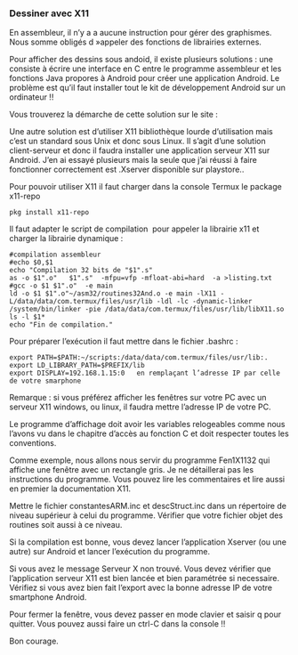 ### Dessiner avec X11

En assembleur, il n’y a a aucune instruction pour gérer des graphismes. Nous somme obligés d »appeler des fonctions de librairies externes.

Pour afficher des dessins sous andoid, il existe plusieurs solutions : une consiste à écrire une interface en C entre le programme assembleur et les fonctions Java propores à Android pour créer une application Android.
Le problème est qu’il faut installer tout le kit de développement Android sur un ordinateur !!

Vous trouverez la démarche de cette solution sur le site :

Une autre solution est d’utiliser X11 bibliothèque lourde d’utilisation mais c’est un standard sous Unix et donc sous Linux. Il s’agit d’une solution client-serveur et donc il faudra installer une application serveur X11 sur Android. 
J’en ai essayé plusieurs mais la seule que j’ai réussi à faire fonctionner correctement est .Xserver disponible sur playstore..

Pour pouvoir utiliser X11 il faut charger dans la console Termux le package x11-repo
```
pkg install x11-repo
```

Il faut adapter le script de compilation  pour appeler la librairie x11 et charger la librairie dynamique :
```shell
#compilation assembleur
#echo $0,$1
echo "Compilation 32 bits de "$1".s"
as -o $1".o"   $1".s"  -mfpu=vfp -mfloat-abi=hard  -a >listing.txt
#gcc -o $1 $1".o"  -e main
ld -o $1 $1".o"~/asm32/routines32And.o -e main -lX11 -L/data/data/com.termux/files/usr/lib -ldl -lc -dynamic-linker /system/bin/linker -pie /data/data/com.termux/files/usr/lib/libX11.so
ls -l $1*  
echo "Fin de compilation."
```
Pour préparer l’exécution il faut mettre dans le fichier .bashrc :
```shell
export PATH=$PATH:~/scripts:/data/data/com.termux/files/usr/lib:.
export LD_LIBRARY_PATH=$PREFIX/lib
export DISPLAY=192.168.1.15:0   en remplaçant l’adresse IP par celle de votre smarphone
```
Remarque : si vous préférez afficher les fenêtres sur votre PC avec un serveur X11 windows, ou linux, il faudra mettre l’adresse IP de votre PC.

Le programme d’affichage doit avoir les variables relogeables comme nous l’avons vu dans le chapitre d’accès au fonction C et doit respecter toutes les conventions.

Comme exemple, nous allons nous servir du programme Fen1X1132 qui affiche une fenêtre avec un rectangle gris. Je ne détaillerai pas les instructions du programme. Vous pouvez lire les commentaires et lire aussi en premier la documentation X11.

Mettre le fichier constantesARM.inc et descStruct.inc dans un répertoire de niveau supérieur à celui du programme. Vérifier que votre fichier objet des routines soit aussi à ce niveau.

Si la compilation est bonne, vous devez lancer l’application Xserver (ou une autre) sur Android et lancer l’exécution du programme.

Si vous avez le message Serveur X non trouvé. Vous devez vérifier que l’application serveur X11 est bien lancée et bien paramétrée si necessaire. Vérifiez si vous avez bien fait l’export avec la bonne adresse IP de votre smartphone Android.

Pour fermer la fenêtre, vous devez passer en mode clavier et saisir q pour quitter.
Vous pouvez aussi faire un ctrl-C dans la console !!

Bon courage.
